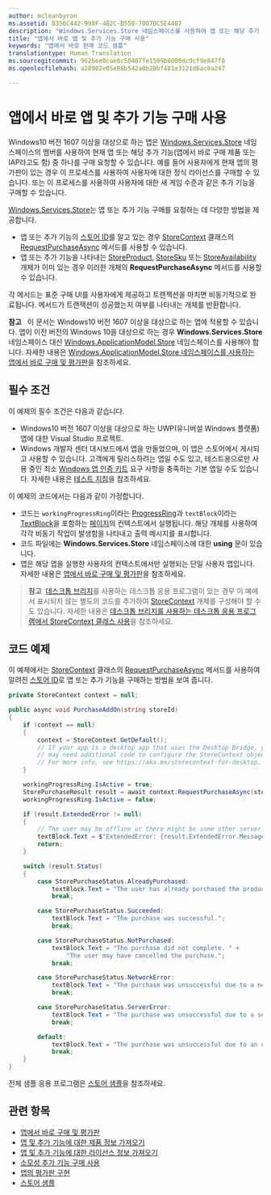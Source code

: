 ```yaml
---
author: mcleanbyron
ms.assetid: B356C442-998F-4B2C-B550-70070C5E4487
description: "Windows.Services.Store 네임스페이스를 사용하여 앱 또는 해당 추가 기능 중 하나를 구매하는 방법을 알아봅니다."
title: "앱에서 바로 앱 및 추가 기능 구매 사용"
keywords: "앱에서 바로 판매 코드 샘플"
translationtype: Human Translation
ms.sourcegitcommit: 962bee0cae8c50407fe1509b8000dc9cf9e847f8
ms.openlocfilehash: a28982e05e88b542a0b20bf481e3121d6ac8a247

---
```


# 앱에서 바로 앱 및 추가 기능 구매 사용

Windows10 버전 1607 이상을 대상으로 하는 앱은 [Windows.Services.Store](https://msdn.microsoft.com/library/windows/apps/windows.services.store.aspx) 네임스페이스의 멤버를 사용하여 현재 앱 또는 해당 추가 기능(앱에서 바로 구매 제품 또는 IAP라고도 함) 중 하나를 구매 요청할 수 있습니다. 예를 들어 사용자에게 현재 앱의 평가판이 있는 경우 이 프로세스를 사용하여 사용자에 대한 정식 라이선스를 구매할 수 있습니다. 또는 이 프로세스를 사용하여 사용자에 대한 새 게임 수준과 같은 추가 기능을 구매할 수 있습니다.

[Windows.Services.Store](https://msdn.microsoft.com/library/windows/apps/windows.services.store.aspx)는 앱 또는 추가 기능 구매를 요청하는 데 다양한 방법을 제공합니다.
* 앱 또는 추가 기능의 [스토어 ID](in-app-purchases-and-trials.md#store_ids)를 알고 있는 경우 [StoreContext](https://msdn.microsoft.com/library/windows/apps/windows.services.store.storecontext.aspx) 클래스의 [RequestPurchaseAsync](https://msdn.microsoft.com/library/windows/apps/windows.services.store.storecontext.requestpurchaseasync.aspx) 메서드를 사용할 수 있습니다.
* 앱 또는 추가 기능을 나타내는 [StoreProduct](https://msdn.microsoft.com/library/windows/apps/windows.services.store.storeproduct.aspx), [StoreSku](https://msdn.microsoft.com/library/windows/apps/windows.services.store.storesku.aspx) 또는 [StoreAvailability](https://msdn.microsoft.com/library/windows/apps/windows.services.store.storeavailability.aspx) 개체가 이미 있는 경우 이러한 개체의 **RequestPurchaseAsync** 메서드를 사용할 수 있습니다.

각 메서드는 표준 구매 UI를 사용자에게 제공하고 트랜잭션을 마치면 비동기적으로 완료됩니다. 메서드가 트랜잭션이 성공했는지 여부를 나타내는 개체를 반환합니다.

>
  **참고**
  &nbsp;&nbsp;이 문서는 Windows10 버전 1607 이상을 대상으로 하는 앱에 적용할 수 있습니다. 앱이 이전 버전의 Windows 10을 대상으로 하는 경우 **Windows.Services.Store** 네임스페이스 대신 [Windows.ApplicationModel.Store](https://msdn.microsoft.com/library/windows/apps/windows.applicationmodel.store.aspx) 네임스페이스를 사용해야 합니다. 자세한 내용은 [Windows.ApplicationModel.Store 네임스페이스를 사용하는 앱에서 바로 구매 및 평가판](in-app-purchases-and-trials-using-the-windows-applicationmodel-store-namespace.md)을 참조하세요.

## 필수 조건

이 예제의 필수 조건은 다음과 같습니다.
* Windows10 버전 1607 이상을 대상으로 하는 UWP(유니버설 Windows 플랫폼) 앱에 대한 Visual Studio 프로젝트.
* Windows 개발자 센터 대시보드에서 앱을 만들었으며, 이 앱은 스토어에서 게시되고 사용할 수 있습니다. 고객에게 릴리스하려는 앱일 수도 있고, 테스트용으로만 사용 중인 최소 [Windows 앱 인증 키트](https://developer.microsoft.com/windows/develop/app-certification-kit) 요구 사항을 충족하는 기본 앱일 수도 있습니다. 자세한 내용은 [테스트 지침](in-app-purchases-and-trials.md#testing)을 참조하세요.

이 예제의 코드에서는 다음과 같이 가정합니다.
* 코드는 ```workingProgressRing```이라는 [ProgressRing](https://msdn.microsoft.com/library/windows/apps/windows.ui.xaml.controls.progressring.aspx)과 ```textBlock```이라는 [TextBlock](https://msdn.microsoft.com/library/windows/apps/windows.ui.xaml.controls.textblock.aspx)을 포함하는 [페이지](https://msdn.microsoft.com/library/windows/apps/windows.ui.xaml.controls.page.aspx)의 컨텍스트에서 실행됩니다. 해당 개체를 사용하여 각각 비동기 작업이 발생함을 나타내고 출력 메시지를 표시합니다.
* 코드 파일에는 **Windows.Services.Store** 네임스페이스에 대한 **using** 문이 있습니다.
* 앱은 해당 앱을 실행한 사용자의 컨텍스트에서만 실행되는 단일 사용자 앱입니다. 자세한 내용은 [앱에서 바로 구매 및 평가판](in-app-purchases-and-trials.md#api_intro)을 참조하세요.

>**참고**&nbsp;&nbsp;[데스크톱 브리지](https://developer.microsoft.com/windows/bridges/desktop)를 사용하는 데스크톱 응용 프로그램이 있는 경우 이 예에서 표시되지 않는 별도의 코드를 추가하여 [StoreContext](https://msdn.microsoft.com/library/windows/apps/windows.services.store.storecontext.aspx) 개체를 구성해야 할 수도 있습니다. 자세한 내용은 [데스크톱 브리지를 사용하는 데스크톱 응용 프로그램에서 StoreContext 클래스 사용](in-app-purchases-and-trials.md#desktop)을 참조하세요.

## 코드 예제

이 예제에서는 [StoreContext](https://msdn.microsoft.com/library/windows/apps/windows.services.store.storecontext.aspx) 클래스의 [RequestPurchaseAsync](https://msdn.microsoft.com/library/windows/apps/windows.services.store.storecontext.requestpurchaseasync.aspx) 메서드를 사용하여 알려진 [스토어 ID](in-app-purchases-and-trials.md#store_ids)로 앱 또는 추가 기능을 구매하는 방법을 보여 줍니다.

```csharp
private StoreContext context = null;

public async void PurchaseAddOn(string storeId)
{
    if (context == null)
    {
        context = StoreContext.GetDefault();
        // If your app is a desktop app that uses the Desktop Bridge, you
        // may need additional code to configure the StoreContext object.
        // For more info, see https://aka.ms/storecontext-for-desktop.
    }

    workingProgressRing.IsActive = true;
    StorePurchaseResult result = await context.RequestPurchaseAsync(storeId);
    workingProgressRing.IsActive = false;

    if (result.ExtendedError != null)
    {
        // The user may be offline or there might be some other server failure.
        textBlock.Text = $"ExtendedError: {result.ExtendedError.Message}";
        return;
    }

    switch (result.Status)
    {
        case StorePurchaseStatus.AlreadyPurchased:
            textBlock.Text = "The user has already purchased the product.";
            break;

        case StorePurchaseStatus.Succeeded:
            textBlock.Text = "The purchase was successful.";
            break;

        case StorePurchaseStatus.NotPurchased:
            textBlock.Text = "The purchase did not complete. " +
                "The user may have cancelled the purchase.";
            break;

        case StorePurchaseStatus.NetworkError:
            textBlock.Text = "The purchase was unsuccessful due to a network error.";
            break;

        case StorePurchaseStatus.ServerError:
            textBlock.Text = "The purchase was unsuccessful due to a server error.";
            break;

        default:
            textBlock.Text = "The purchase was unsuccessful due to an unknown error.";
            break;
    }
}
```

전체 샘플 응용 프로그램은 [스토어 샘플](https://github.com/Microsoft/Windows-universal-samples/tree/master/Samples/Store)을 참조하세요.

## 관련 항목

* [앱에서 바로 구매 및 평가판](in-app-purchases-and-trials.md)
* [앱 및 추가 기능에 대한 제품 정보 가져오기](get-product-info-for-apps-and-add-ons.md)
* [앱 및 추가 기능에 대한 라이선스 정보 가져오기](get-license-info-for-apps-and-add-ons.md)
* [소모성 추가 기능 구매 사용](enable-consumable-add-on-purchases.md)
* [앱의 평가판 구현](implement-a-trial-version-of-your-app.md)
* [스토어 샘플](https://github.com/Microsoft/Windows-universal-samples/tree/master/Samples/Store)



<!--HONumber=Nov16_HO1-->


